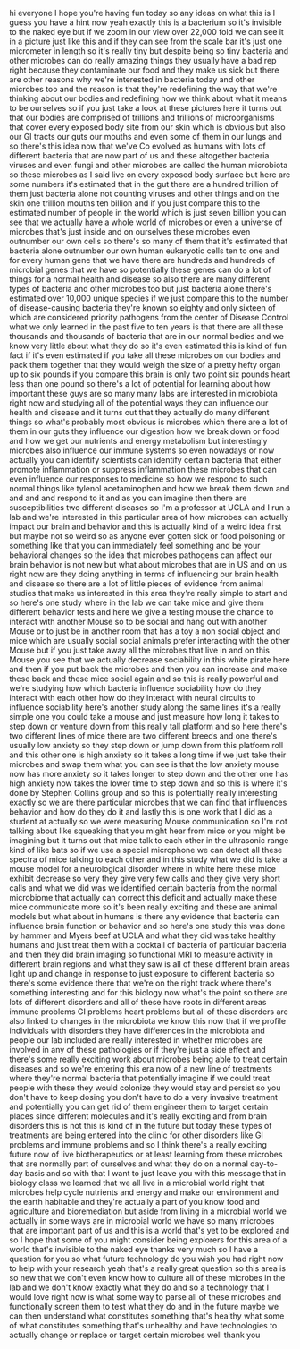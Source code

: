 
hi everyone I hope you&#39;re having fun
today so any ideas on what this is I
guess you have a hint now yeah exactly
this is a bacterium so it&#39;s invisible to
the naked eye but if we zoom in our view
over 22,000 fold we can see it in a
picture just like this and if they can
see from the scale bar it&#39;s just one
micrometer in length so it&#39;s really tiny
but despite being so tiny bacteria and
other microbes can do really amazing
things they usually have a bad rep right
because they contaminate our food and
they make us sick but there are other
reasons why we&#39;re interested in bacteria
today and other microbes too and the
reason is that they&#39;re redefining the
way that we&#39;re thinking about our bodies
and redefining how we think about what
it means to be ourselves so if you just
take a look at these pictures here it
turns out that our bodies are comprised
of trillions and trillions of
microorganisms that cover every exposed
body site from our skin which is obvious
but also our GI tracts our guts our
mouths and even some of them in our
lungs and so there&#39;s this idea now that
we&#39;ve Co evolved as humans with lots of
different bacteria that are now part of
us and these altogether bacteria viruses
and even fungi and other microbes are
called the human microbiota so these
microbes as I said live on every exposed
body surface but here are some numbers
it&#39;s estimated that in the gut
there are a hundred trillion of them
just bacteria alone not counting viruses
and other things and on the skin one
trillion mouths ten billion and if you
just compare this to the estimated
number of people in the world which is
just seven billion you can see that we
actually have a whole world of microbes
or even a universe of microbes that&#39;s
just inside and on ourselves
these microbes even outnumber our own
cells so there&#39;s so many of them that
it&#39;s estimated that bacteria alone
outnumber our own human eukaryotic cells
ten to one and for every human gene that
we have there are hundreds and hundreds
of microbial genes that we have so
potentially these genes can do a lot of
things for a normal health and disease
so also there are many different types
of bacteria and other microbes too but
just bacteria alone there&#39;s estimated
over 10,000 unique species if we just
compare this to the number of
disease-causing bacteria they&#39;re known
so eighty and only sixteen of which are
considered priority pathogens from the
center of Disease Control what we only
learned in the past five to ten years is
that there are all these thousands and
thousands of bacteria that are in our
normal bodies and we know very little
about what they do so it&#39;s even
estimated this is kind of fun fact if
it&#39;s even estimated if you take all
these microbes on our bodies and pack
them together that they would weigh the
size of a pretty hefty organ up to six
pounds if you compare this brain is only
two point six pounds heart less than one
pound so there&#39;s a lot of potential for
learning about how important these guys
are so many many labs are interested in
microbiota right now and studying all of
the potential ways they can influence
our health and disease and it turns out
that they actually do many different
things so what&#39;s probably most obvious
is microbes which there are a lot of
them in our guts they influence our
digestion how we break down or food and
how we get our nutrients and energy
metabolism but interestingly microbes
also influence our immune systems so
even nowadays or now actually you can
identify scientists can identify certain
bacteria that either promote
inflammation or suppress inflammation
these microbes that can even influence
our responses to medicine so how we
respond to such normal things like
tylenol acetaminophen
and how we break them down and and and
and respond to it and as you can imagine
then there are susceptibilities two
different diseases so I&#39;m a professor at
UCLA and I run a lab and we&#39;re
interested in this particular area of
how microbes can actually impact our
brain and behavior and this is actually
kind of a weird idea first but maybe not
so weird so as anyone ever gotten sick
or food poisoning or something like that
you can immediately feel something and
be your behavioral changes so the idea
that microbes pathogens can affect our
brain behavior is not new but what about
microbes that are in US and on us right
now are they doing anything in terms of
influencing our brain health and disease
so there are a lot of little pieces of
evidence from animal studies that make
us interested in this area they&#39;re
really simple to start and so here&#39;s one
study where in the lab we can take mice
and give them different behavior tests
and here we give a testing mouse the
chance to interact with another Mouse so
to be social and hang out with another
Mouse or to just be in another room that
has a toy a non social object and mice
which are usually social social animals
prefer interacting with the other Mouse
but if you just take away all the
microbes that live in and on this Mouse
you see that we actually decrease
sociability in this white pirate here
and then if you put back the microbes
and then you can increase and make these
back and these mice social again and so
this is really powerful and we&#39;re
studying how which bacteria influence
sociability how do they interact with
each other how do they interact with
neural circuits to influence sociability
here&#39;s another study along the same
lines it&#39;s a really simple one you could
take a mouse and just measure how long
it takes to step down or venture down
from this really tall platform and so
here there&#39;s two different lines of mice
there are two different breeds and one
there&#39;s usually low anxiety so they step
down or jump down from this platform
roll
and this other one is high anxiety so it
takes a long time if we just take their
microbes and swap them what you can see
is that the low anxiety mouse now has
more anxiety so it takes longer to step
down and the other one has high anxiety
now takes the lower time to step down
and so this is where it&#39;s done by
Stephen Collins group and so this is
potentially really interesting exactly
so we are there particular microbes that
we can find that influences behavior and
how do they do it and lastly this is one
work that I did as a student at actually
so we were measuring Mouse communication
so I&#39;m not talking about like squeaking
that you might hear from mice or you
might be imagining but it turns out that
mice talk to each other in the
ultrasonic range kind of like bats so if
we use a special microphone we can
detect all these spectra of mice talking
to each other and in this study what we
did is take a mouse model for a
neurological disorder where in white
here these mice exhibit decrease so very
they give very few calls and they give
very short calls and what we did was we
identified certain bacteria from the
normal microbiome that actually can
correct this deficit and actually make
these mice communicate more so it&#39;s been
really exciting and these are animal
models but what about in humans is there
any evidence that bacteria can influence
brain function or behavior and so here&#39;s
one study this was done by hammer and
Myers beef at UCLA and what they did was
take healthy humans and just treat them
with a cocktail of bacteria of
particular bacteria and then they did
brain imaging so functional MRI to
measure activity in different brain
regions and what they saw is all of
these different brain areas light up and
change in response to just exposure to
different bacteria so there&#39;s some
evidence there that we&#39;re on the right
track where there&#39;s something
interesting and for this biology now
what&#39;s the point so there are lots of
different disorders and all of these
have roots in different areas
immune problems GI problems heart
problems but all of these disorders are
also linked to changes in the microbiota
we know this now that if we profile
individuals with disorders they have
differences in the microbiota and people
our lab included are really interested
in whether microbes are involved in any
of these pathologies or if they&#39;re just
a side effect and there&#39;s some really
exciting work about microbes being able
to treat certain diseases and so we&#39;re
entering this era now of a new line of
treatments where they&#39;re normal bacteria
that potentially imagine if we could
treat people with these they would
colonize they would stay and persist so
you don&#39;t have to keep dosing you don&#39;t
have to do a very invasive treatment and
potentially you can get rid of them
engineer them to target certain places
since different molecules and it&#39;s
really exciting and from brain disorders
this is not this is kind of in the
future but today these types of
treatments are being entered into the
clinic for other disorders like GI
problems and immune problems and so I
think there&#39;s a really exciting future
now of live biotherapeutics or at least
learning from these microbes that are
normally part of ourselves and what they
do on a normal day-to-day basis and so
with that I want to just leave you with
this message that in biology class we
learned that we all live in a microbial
world right that microbes help cycle
nutrients and energy and make our
environment and the earth habitable and
they&#39;re actually a part of you know food
and agriculture and bioremediation but
aside from living in a microbial world
we actually in some ways are in
microbial world we have so many microbes
that are important part of us and this
is a world that&#39;s yet to be explored and
so I hope that some of you might
consider being explorers for this area
of a world that&#39;s invisible to the naked
eye thanks very much
so I have a question for you
so what future technology do you wish
you had right now to help with your
research yeah that&#39;s a really great
question so this area is so new that we
don&#39;t even know how to culture all of
these microbes in the lab and we don&#39;t
know exactly what they do and so a
technology that I would love right now
is what some way to parse all of these
microbes and functionally screen them to
test what they do and in the future
maybe we can then understand what
constitutes something that&#39;s healthy
what some of what constitutes something
that&#39;s unhealthy and have technologies
to actually change or replace or target
certain microbes well thank you
